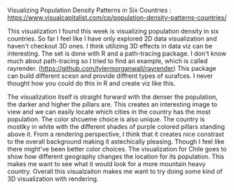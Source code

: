 Visualizing Population Density Patterns in Six Countries : https://www.visualcapitalist.com/cp/population-density-patterns-countries/

This visualization I found this week is visualizing population density in six countries. So far I feel like I have only explored 2D data visualization and haven't checkout 3D ones. I think utilizing 3D effects in data viz can be interesting. The set is done with R and a path-tracing package. I don't know much about path-tracing so I tried to find an example, which is called rayrender. (https://github.com/tylermorganwall/rayrender) This package can build different scesn and provide diffrent types of surafces. I never thought how you could do this in R and create viz like this.

The visualization itself is straight forward with the denser the population, the darker and higher the pillars are. This creates an interesting image to view and we can easily locate which cities in the country has the most population. The color shcueme choice is also unique. The country is mostlky in white with the different shades of purple colored pillars standing above it. From a rendering perspective, I think that it creates nice constrast to the overall background making it astechically pleasing. Though I feel like there might've been better color choices. The visualization for Chile goes to show how different geography changes the location for its population. This makes me want to see what it would look for a more mountain heavy country. Overall this visualzaiton makes me want to try doing some kind of 3D visualization with rendering.

